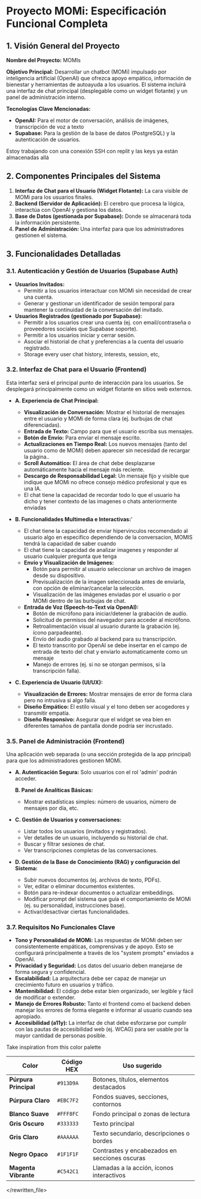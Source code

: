 # Proyecto MOMi: Especificación Funcional Completa

## 1. Visión General del Proyecto

**Nombre del Proyecto:** MOMIs

**Objetivo Principal:** Desarrollar un chatbot (MOMi) impulsado por inteligencia artificial (OpenAI) que ofrezca apoyo empático, información de bienestar y herramientas de autoayuda a los usuarios. El sistema incluirá una interfaz de chat principal (desplegable como un widget flotante) y un panel de administración interno.

**Tecnologías Clave Mencionadas:**
*   **OpenAI:** Para el motor de conversación, análisis de imágenes, transcripción de voz a texto
*   **Supabase:** Para la gestión de la base de datos (PostgreSQL) y la autenticación de usuarios.

Estoy trabajando con una conexión SSH con replit y las keys ya están almacenadas allá

## 2. Componentes Principales del Sistema

1.  **Interfaz de Chat para el Usuario (Widget Flotante):** La cara visible de MOMi para los usuarios finales.
2.  **Backend (Servidor de Aplicación):** El cerebro que procesa la lógica, interactúa con OpenAI y gestiona los datos.
3.  **Base de Datos (gestionada por Supabase):** Donde se almacenará toda la información persistente.
4.  **Panel de Administración:** Una interfaz para que los administradores gestionen el sistema.

## 3. Funcionalidades Detalladas

### 3.1. Autenticación y Gestión de Usuarios (Supabase Auth)

*   **Usuarios Invitados:**
    *   Permitir a los usuarios interactuar con MOMi sin necesidad de crear una cuenta.
    *   Generar y gestionar un identificador de sesión temporal para mantener la continuidad de la conversación del invitado.
*   **Usuarios Registrados (gestionado por Supabase):**
    *   Permitir a los usuarios crear una cuenta (ej. con email/contraseña o proveedores sociales que Supabase soporte).
    *   Permitir a los usuarios iniciar y cerrar sesión.
    *   Asociar el historial de chat y preferencias a la cuenta del usuario registrado.
    *   Storage every user chat history, interests, session, etc, 

### 3.2. Interfaz de Chat para el Usuario (Frontend)

Esta interfaz será el principal punto de interacción para los usuarios. Se desplegará principalmente como un widget flotante en sitios web externos.

*   **A. Experiencia de Chat Principal:**
    *   **Visualización de Conversación:** Mostrar el historial de mensajes entre el usuario y MOMi de forma clara (ej. burbujas de chat diferenciadas).
    *   **Entrada de Texto:** Campo para que el usuario escriba sus mensajes.
    *   **Botón de Envío:** Para enviar el mensaje escrito.
    *   **Actualizaciones en Tiempo Real:** Los nuevos mensajes (tanto del usuario como de MOMi) deben aparecer sin necesidad de recargar la página..
    *   **Scroll Automático:** El área de chat debe desplazarse automáticamente hacia el mensaje más reciente.
    *   **Descargo de Responsabilidad Legal:** Un mensaje fijo y visible que indique que MOMi no ofrece consejo médico profesional y que es una IA.
    *   El chat tiene la capacidad de recordar todo lo que el usuario ha dicho y tener contexto de las imagenes o chats anteriormente enviadas

*   **B. Funcionalidades Multimedia e Interactivas:**'
    *   El chat tiene la capacidad de enviar hipervinculos recomendado al usuario algo en especifico dependiendo de la conversacion, MOMIS tendrá la capacidad de saber cuando
    *   El chat tiene la capacidad de analizar imagenes y responder al usuario cualquier pregunta que tenga
    *   **Envío y Visualización de Imágenes:**
        *   Botón para permitir al usuario seleccionar un archivo de imagen desde su dispositivo.
        *   Previsualización de la imagen seleccionada antes de enviarla, con opción de eliminar/cancelar la selección.
        *   Visualización de las imágenes enviadas por el usuario o por MOMi dentro de las burbujas de chat.
    *   **Entrada de Voz (Speech-to-Text vía OpenAI):**
        *   Botón de micrófono para iniciar/detener la grabación de audio.
        *   Solicitud de permisos del navegador para acceder al micrófono.
        *   Retroalimentación visual al usuario durante la grabación (ej. ícono parpadeante).
        *   Envío del audio grabado al backend para su transcripción.
        *   El texto transcrito por OpenAI se debe insertar en el campo de entrada de texto del chat y enviarlo automaticamente como un mensaje
        *   Manejo de errores (ej. si no se otorgan permisos, si la transcripción falla).

*   **C. Experiencia de Usuario (UI/UX):**
    *   **Visualización de Errores:** Mostrar mensajes de error de forma clara pero no intrusiva si algo falla.
    *   **Diseño Empático:** El estilo visual y el tono deben ser acogedores y transmitir empatía.
    *   **Diseño Responsivo:** Asegurar que el widget se vea bien en diferentes tamaños de pantalla donde podría ser incrustado.


### 3.5. Panel de Administración (Frontend)

Una aplicación web separada (o una sección protegida de la app principal) para que los administradores gestionen MOMi.

*   **A. Autenticación Segura:** Solo usuarios con el rol 'admin' podrán acceder.

    **B. Panel de Analíticas Básicas:**
    *   Mostrar estadísticas simples: número de usuarios, número de mensajes por día, etc.

*   **C. Gestión de Usuarios y conversaciones:**
    *   Listar todos los usuarios (invitados y registrados).
    *   Ver detalles de un usuario, incluyendo su historial de chat.
    *   Buscar y filtrar sesiones de chat.
    *   Ver transcripciones completas de las conversaciones.
*   **D. Gestión de la Base de Conocimiento (RAG) y configuración del Sistema:**
    *   Subir nuevos documentos (ej. archivos de texto, PDFs).
    *   Ver, editar o eliminar documentos existentes.
    *   Botón para re-indexar documentos o actualizar embeddings.
    *   Modificar prompt del sistema que guía el comportamiento de MOMi (ej. su personalidad, instrucciones base).
    *   Activar/desactivar ciertas funcionalidades.


### 3.7. Requisitos No Funcionales Clave

*   **Tono y Personalidad de MOMi:** Las respuestas de MOMi deben ser consistentemente empáticas, comprensivas y de apoyo. Esto se configurará principalmente a través de los "system prompts" enviados a OpenAI.
*   **Privacidad y Seguridad:** Los datos del usuario deben manejarse de forma segura y confidencial.
*   **Escalabilidad:** La arquitectura debe ser capaz de manejar un crecimiento futuro en usuarios y tráfico.
*   **Mantenibilidad:** El código debe estar bien organizado, ser legible y fácil de modificar o extender.
*   **Manejo de Errores Robusto:** Tanto el frontend como el backend deben manejar los errores de forma elegante e informar al usuario cuando sea apropiado.
*   **Accesibilidad (a11y):** La interfaz de chat debe esforzarse por cumplir con las pautas de accesibilidad web (ej. WCAG) para ser usable por la mayor cantidad de personas posible.

Take inspiration from this color palette

| Color                 | Código HEX | Uso sugerido                                  |
| --------------------- | ---------- | --------------------------------------------- |
| **Púrpura Principal** | `#913D9A`  | Botones, títulos, elementos destacados        |
| **Púrpura Claro**     | `#EBC7F2`  | Fondos suaves, secciones, contornos           |
| **Blanco Suave**      | `#FFF8FC`  | Fondo principal o zonas de lectura            |
| **Gris Oscuro**       | `#333333`  | Texto principal                               |
| **Gris Claro**        | `#AAAAAA`  | Texto secundario, descripciones o bordes      |
| **Negro Opaco**       | `#1F1F1F`  | Contrastes y encabezados en secciones oscuras |
| **Magenta Vibrante**  | `#C542C1`  | Llamadas a la acción, íconos interactivos     |

</rewritten_file> 